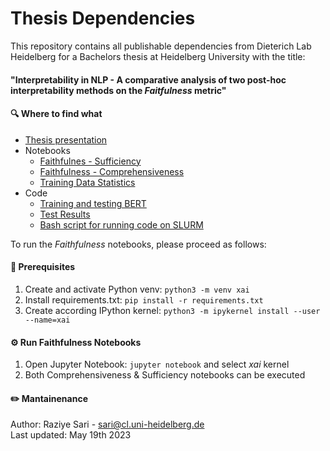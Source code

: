 # Thesis Dependencies

This repository contains all publishable dependencies from Dieterich Lab Heidelberg for a Bachelors thesis at Heidelberg University with the title: 
#### "Interpretability in NLP - A comparative analysis of two post-hoc interpretability methods on the *Faitfulness* metric"  

#### 🔍 Where to find what
* [Thesis presentation](BA_thesis_present_Dieterichlab.pdf)
* Notebooks
  * [Faithfulnes - Sufficiency](ferret-Suff.ipynb)  
  * [Faithfulness - Comprehensiveness](ferret-Comp.ipynb)  
  * [Training Data Statistics](DataStatistics.ipynb)  
* Code
  * [Training and testing BERT](BertSeqCardio.py)
  * [Test Results](BertSeqCA.txt)
  * [Bash script for running code on SLURM](BertSeqCA.sh)

To run the _Faithfulness_ notebooks, please proceed as follows:

#### 🧰 Prerequisites
1. Create and activate Python venv: `python3 -m venv xai`
2. Install requirements.txt: `pip install -r requirements.txt`
3. Create according IPython kernel: `python3 -m ipykernel install --user --name=xai`

#### ⚙️ Run Faithfulness Notebooks
1. Open Jupyter Notebook: `jupyter notebook` and select _xai_ kernel
2. Both Comprehensiveness & Sufficiency notebooks can be executed

#### ✏️ Mantainenance
Author: Raziye Sari - sari@cl.uni-heidelberg.de  
Last updated: May 19th 2023  
